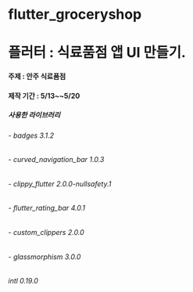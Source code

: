 # flutter_groceryshop

<h1>플러터 : 식료품점 앱 UI 만들기. </h1>

<h4>주제 : 안주 식료품점</h4>
<h4> 제작 기간 : 5/13~~5/20</h4>

<h5>사용한 라이브러리</h5>
   <h6>- badges 3.1.2</h6>
     <h6>- curved_navigation_bar 1.0.3</h6>
       <h6>- clippy_flutter 2.0.0-nullsafety.1</h6>
         <h6>- flutter_rating_bar 4.0.1</h6>
           <h6> - custom_clippers 2.0.0</h6>
             <h6>  - glassmorphism 3.0.0</h6>
             <h6>intl 0.19.0</h6>
